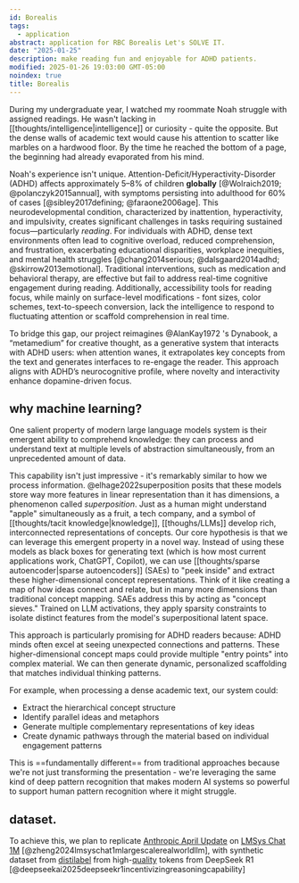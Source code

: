 ```yaml
---
id: Borealis
tags:
  - application
abstract: application for RBC Borealis Let's SOLVE IT.
date: "2025-01-25"
description: make reading fun and enjoyable for ADHD patients.
modified: 2025-01-26 19:03:00 GMT-05:00
noindex: true
title: Borealis
---
```


<!-- Your outline should include the following: -->
<!---->
<!-- 500–1000 words -->
<!---->
<!-- - Why that problem is important to your team and/or your community; -->
<!-- - Why your team believes Machine Learning could help solve this problem, and two to three potential datasets to use. -->

During my undergraduate year, I watched my roommate Noah struggle with assigned readings. He wasn't lacking in [[thoughts/intelligence|intelligence]] or curiosity - quite the opposite. But the dense walls of academic text would cause his attention to scatter like marbles on a hardwood floor. By the time he reached the bottom of a page, the beginning had already evaporated from his mind.

Noah's experience isn't unique. Attention-Deficit/Hyperactivity-Disorder (ADHD) affects approximately 5–8% of children **globally** [@Wolraich2019; @polanczyk2015annual], with symptoms persisting into adulthood for 60% of cases [@sibley2017defining; @faraone2006age]. This neurodevelopmental condition, characterized by inattention, hyperactivity, and impulsivity, creates significant challenges in tasks requiring sustained focus—particularly _reading_. For individuals with ADHD, dense text environments often lead to cognitive overload, reduced comprehension, and frustration, exacerbating educational disparities, workplace inequities, and mental health struggles [@chang2014serious; @dalsgaard2014adhd; @skirrow2013emotional]. Traditional interventions, such as medication and behavioral therapy, are effective but fail to address real-time cognitive engagement during reading. Additionally, accessibility tools for reading focus, while mainly on surface-level modifications - font sizes, color schemes, text-to-speech conversion, lack the intelligence to respond to fluctuating attention or scaffold comprehension in real time.

To bridge this gap, our project reimagines @AlanKay1972 's Dynabook, a “metamedium” for creative thought, as a generative system that interacts with ADHD users: when attention wanes, it extrapolates key concepts from the text and generates interfaces to re-engage the reader. This approach aligns with ADHD’s neurocognitive profile, where novelty and interactivity enhance dopamine-driven focus.

## why machine learning?

One salient property of modern large language models system is their emergent ability to comprehend knowledge: they can process and understand text at multiple levels of abstraction simultaneously, from an unprecedented amount of data.

This capability isn't just impressive - it's remarkably similar to how we process information. @elhage2022superposition posits that these models store way more features in linear representation than it has dimensions, a phenomenon called _superposition_. Just as a human might understand "apple" simultaneously as a fruit, a tech company, and a symbol of [[thoughts/tacit knowledge|knowledge]], [[thoughs/LLMs]] develop rich, interconnected representations of concepts.
Our core hypothesis is that we can leverage this emergent property in a novel way. Instead of using these models as black boxes for generating text (which is how most current applications work, ChatGPT, Copilot), we can use [[thoughts/sparse autoencoder|sparse autoencoders]] (SAEs) to "peek inside" and extract these higher-dimensional concept representations. Think of it like creating a map of how ideas connect and relate, but in many more dimensions than traditional concept mapping.
SAEs address this by acting as "concept sieves." Trained on LLM activations, they apply sparsity constraints to isolate distinct features from the model's superpositional latent space.

This approach is particularly promising for ADHD readers because: ADHD minds often excel at seeing unexpected connections and patterns. These higher-dimensional concept maps could provide multiple "entry points" into complex material. We can then generate dynamic, personalized scaffolding that matches individual thinking patterns.

For example, when processing a dense academic text, our system could:

- Extract the hierarchical concept structure
- Identify parallel ideas and metaphors
- Generate multiple complementary representations of key ideas
- Create dynamic pathways through the material based on individual engagement patterns

This is ==fundamentally different== from traditional approaches because we're not just transforming the presentation - we're leveraging the same kind of deep pattern recognition that makes modern AI systems so powerful to support human pattern recognition where it might struggle.

## dataset.

To achieve this, we plan to replicate [Anthropic April Update](https://transformer-circuits.pub/2024/april-update/index.html) on [LMSys Chat 1M](https://huggingface.co/datasets/lmsys/lmsys-chat-1m) [@zheng2024lmsyschat1mlargescalerealworldllm], with synthetic dataset from [distilabel](https://github.com/argilla-io/distilabel) from high-[quality](https://github.com/huggingface/open-r1) tokens from DeepSeek R1 [@deepseekai2025deepseekr1incentivizingreasoningcapability]

<!-- I'm currently working at BentoML as a Software Engineer focus on LLMs inference, where I'm currently shepherding structured decoding support https://github.com/vllm-project/vllm/issues/11908 in https://github.com/vllm-project/vllm. I created and lead https://github.com/bentoml/OpenLLM, where you can run any open-source LLMs as a OpenAI-compatible endpoint through a simple command. I also maintain https://github.com/jackyzha0/quartz, which is a static-site generator that transforms Markdown into fully functional websites; https://github.com/yetone/avante.nvim, or Cursor-like IDE for Neovim. I was also Hack The North 2021 Finalist, where we built a real time navigation tool for finding the safest path. I fine-tuned a Gaussian Mixture Model on past assault data provided by the Toronto Police Department, and provided a heat-map to instruct the users where not to go. Currently, I'm working on morph, a file-over-app text editor that helps you develop better intuition as a writer, as part of the capstone project. -->

